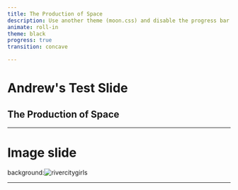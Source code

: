 ```yaml
---
title: The Production of Space
description: Use another theme (moon.css) and disable the progress bar at the bottom 
animate: roll-in
theme: black
progress: true
transition: concave

---
```

# Andrew's Test Slide
## The Production of Space
---
# Image slide
background:![rivercitygirls](https://user-images.githubusercontent.com/79170506/190489026-3d5f7113-0596-49b1-9f53-ce687e1a611f.jpg)

---
